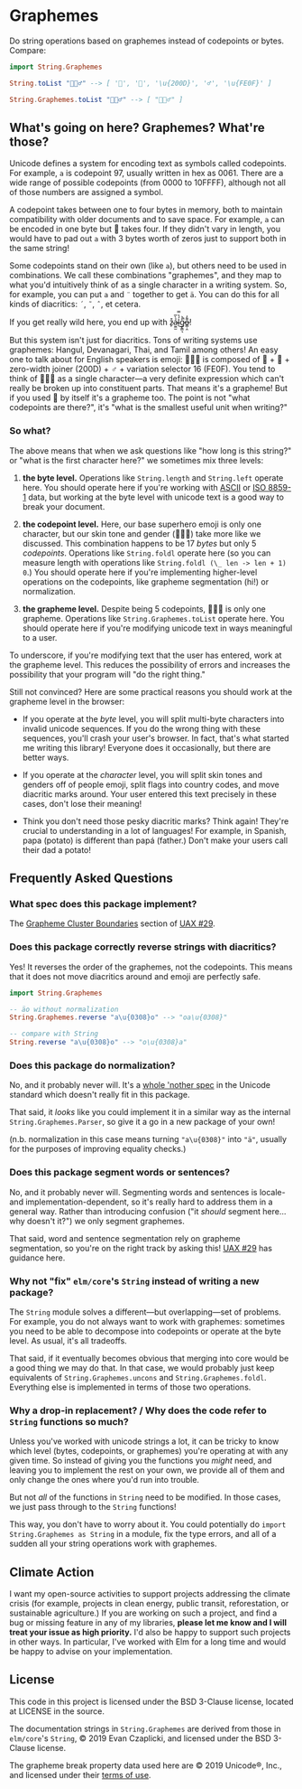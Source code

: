 # Graphemes

Do string operations based on graphemes instead of codepoints or bytes.
Compare:

```elm
import String.Graphemes

String.toList "🦸🏽‍♂️" --> [ '🦸', '🏽', '\u{200D}', '♂', '\u{FE0F}' ]

String.Graphemes.toList "🦸🏽‍♂️" --> [ "🦸🏽‍♂️" ]
```

## What's going on here? Graphemes? What're those?

Unicode defines a system for encoding text as symbols called codepoints.
For example, `a` is codepoint 97, usually written in hex as 0061.
There are a wide range of possible codepoints (from 0000 to 10FFFF), although not all of those numbers are assigned a symbol.

A codepoint takes between one to four bytes in memory, both to maintain compatibility with older documents and to save space.
For example, `a` can be encoded in one byte but 🦸 takes four.
If they didn't vary in length, you would have to pad out `a` with 3 bytes worth of zeros just to support both in the same string!

Some codepoints stand on their own (like `a`), but others need to be used in combinations.
We call these combinations "graphemes", and they map to what you'd intuitively think of as a single character in a writing system.
So, for example, you can put `a` and `¨` together to get `ä`.
You can do this for all kinds of diacritics: `´`, `˜`, `ˆ`, et cetera.

If you get really wild here, you end up with z̴̙͒ả̴̫̼̫̀̅ĺ̴̔̿͜g̷̨͇͉̊͐̚o̶̳̣̯͌̓!

But this system isn't just for diacritics.
Tons of writing systems use graphemes: Hangul, Devanagari, Thai, and Tamil among others!
An easy one to talk about for English speakers is emoji: 🦸🏽‍♂️ is composed of 🦸 + 🏽 + zero-width joiner (200D) + ♂ + variation selector 16 (FE0F).
You tend to think of 🦸🏽‍♂️ as a single character—a very definite expression which can't really be broken up into constituent parts.
That means it's a grapheme!
But if you used 🦸 by itself it's a grapheme too.
The point is not "what codepoints are there?", it's "what is the smallest useful unit when writing?"

### So what?

The above means that when we ask questions like "how long is this string?" or "what is the first character here?" we sometimes mix three levels:

1. **the byte level.**
   Operations like `String.length` and `String.left` operate here.
   You should operate here if you're working with [ASCII](https://en.wikipedia.org/wiki/ASCII) or [ISO 8859-1](https://en.wikipedia.org/wiki/ISO/IEC_8859-1) data, but working at the byte level with unicode text is a good way to break your document.

2. **the codepoint level.**
   Here, our base superhero emoji is only one character, but our skin tone and gender (🦸🏽‍♂️) take more like we discussed.
   This combination happens to be 17 *bytes* but only 5 *codepoints*.
   Operations like `String.foldl` operate here (so you can measure length with operations like `String.foldl (\_ len -> len + 1) 0`.)
   You should operate here if you're implementing higher-level operations on the codepoints, like grapheme segmentation (hi!) or normalization.

3. **the grapheme level.**
   Despite being 5 codepoints, 🦸🏽‍♂ is only one grapheme️.
   Operations like `String.Graphemes.toList` operate here.
   You should operate here if you're modifying unicode text in ways meaningful to a user.

To underscore, if you're modifying text that the user has entered, work at the grapheme level.
This reduces the possibility of errors and increases the possibility that your program will "do the right thing."

Still not convinced?
Here are some practical reasons you should work at the grapheme level in the browser:

- If you operate at the *byte* level, you will split multi-byte characters into invalid unicode sequences.
  If you do the wrong thing with these sequences, you'll crash your user's browser.
  In fact, that's what started me writing this library!
  Everyone does it occasionally, but there are better ways.

- If you operate at the *character* level, you will split skin tones and genders off of people emoji, split flags into country codes, and move diacritic marks around.
  Your user entered this text precisely in these cases, don't lose their meaning!

- Think you don't need those pesky diacritic marks?
  Think again!
  They're crucial to understanding in a lot of languages!
  For example, in Spanish, papa (potato) is different than papá (father.)
  Don't make your users call their dad a potato!

## Frequently Asked Questions

### What spec does this package implement?

The [Grapheme Cluster Boundaries](https://unicode.org/reports/tr29/#Grapheme_Cluster_Boundaries) section of [UAX #29](https://unicode.org/reports/tr29/).

### Does this package correctly reverse strings with diacritics?

Yes!
It reverses the order of the graphemes, not the codepoints.
This means that it does not move diacritics around and emoji are perfectly safe.

```elm
import String.Graphemes

-- äo without normalization
String.Graphemes.reverse "a\u{0308}o" --> "oa\u{0308}"

-- compare with String
String.reverse "a\u{0308}o" --> "o\u{0308}a"
```

### Does this package do normalization?

No, and it probably never will.
It's a [whole 'nother spec](https://unicode.org/reports/tr15/#Norm_Forms) in the Unicode standard which doesn't really fit in this package.

That said, it *looks* like you could implement it in a similar way as the internal `String.Graphemes.Parser`, so give it a go in a new package of your own!

(n.b. normalization in this case means turning `"a\u{0308}"` into `"ä"`, usually for the purposes of improving equality checks.)

### Does this package segment words or sentences?

No, and it probably never will.
Segmenting words and sentences is locale- and implementation-dependent, so it's really hard to address them in a general way.
Rather than introducing confusion ("it *should* segment here… why doesn't it?") we only segment graphemes.

That said, word and sentence segmentation rely on grapheme segmentation, so you're on the right track by asking this!
[UAX #29](https://unicode.org/reports/tr29/) has guidance here.

### Why not "fix" `elm/core`'s `String` instead of writing a new package?

The `String` module solves a different—but overlapping—set of problems.
For example, you do not always want to work with graphemes: sometimes you need to be able to decompose into codepoints or operate at the byte level.
As usual, it's all tradeoffs.

That said, if it eventually becomes obvious that merging into core would be a good thing we may do that.
In that case, we would probably just keep equivalents of `String.Graphemes.uncons` and `String.Graphemes.foldl`.
Everything else is implemented in terms of those two operations.

### Why a drop-in replacement? / Why does the code refer to `String` functions so much?

Unless you've worked with unicode strings a lot, it can be tricky to know which level (bytes, codepoints, or graphemes) you're operating at with any given time.
So instead of giving you the functions you *might* need, and leaving you to implement the rest on your own, we provide all of them and only change the ones where you'd run into trouble.

But not *all* of the functions in `String` need to be modified.
In those cases, we just pass through to the `String` functions!

This way, you don't have to worry about it.
You could potentially do `import String.Graphemes as String` in a module, fix the type errors, and all of a sudden all your string operations work with graphemes.

## Climate Action

I want my open-source activities to support projects addressing the climate crisis (for example, projects in clean energy, public transit, reforestation, or sustainable agriculture.)
If you are working on such a project, and find a bug or missing feature in any of my libraries, **please let me know and I will treat your issue as high priority.**
I'd also be happy to support such projects in other ways.
In particular, I've worked with Elm for a long time and would be happy to advise on your implementation.

## License

This code in this project is licensed under the BSD 3-Clause license, located at LICENSE in the source.

The documentation strings in `String.Graphemes` are derived from those in `elm/core`'s `String`, © 2019 Evan Czaplicki, and licensed under the BSD 3-Clause license.

The grapheme break property data used here are © 2019 Unicode®, Inc., and licensed under their [terms of use](http://www.unicode.org/terms_of_use.html).
